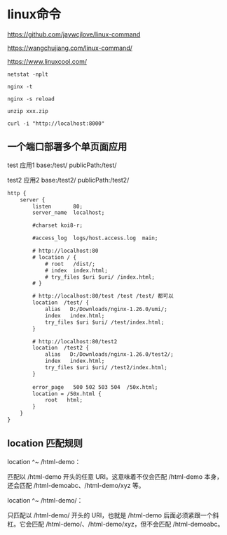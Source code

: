# linux命令

<https://github.com/jaywcjlove/linux-command>

<https://wangchujiang.com/linux-command/>

<https://www.linuxcool.com/>

```
netstat -nplt

nginx -t

nginx -s reload

unzip xxx.zip

curl -i "http://localhost:8000"
```

## 一个端口部署多个单页面应用

test  应用1 base:/test/  publicPath:/test/

test2 应用2 base:/test2/  publicPath:/test2/

```txt
http {
    server {
        listen       80;
        server_name  localhost;

        #charset koi8-r;

        #access_log  logs/host.access.log  main;

        # http://localhost:80
        # location / {
            # root   /dist/;
            # index  index.html;
            # try_files $uri $uri/ /index.html;
        # }

        # http://localhost:80/test /test /test/ 都可以
        location  /test/ {
            alias   D:/Downloads/nginx-1.26.0/umi/;
            index   index.html;
            try_files $uri $uri/ /test/index.html;
        }

        # http://localhost:80/test2
        location  /test2 {
            alias   D:/Downloads/nginx-1.26.0/test2/;
            index   index.html;
            try_files $uri $uri/ /test2/index.html;
        }
   
        error_page   500 502 503 504  /50x.html;
        location = /50x.html {
            root   html;
        }
    }
}

```

## location 匹配规则

location ^~ /html-demo：

匹配以 /html-demo 开头的任意 URI。这意味着不仅会匹配 /html-demo 本身，还会匹配 /html-demoabc、/html-demo/xyz 等。

location ^~ /html-demo/：

只匹配以 /html-demo/ 开头的 URI，也就是 /html-demo 后面必须紧跟一个斜杠。它会匹配 /html-demo/、/html-demo/xyz，但不会匹配 /html-demoabc。
